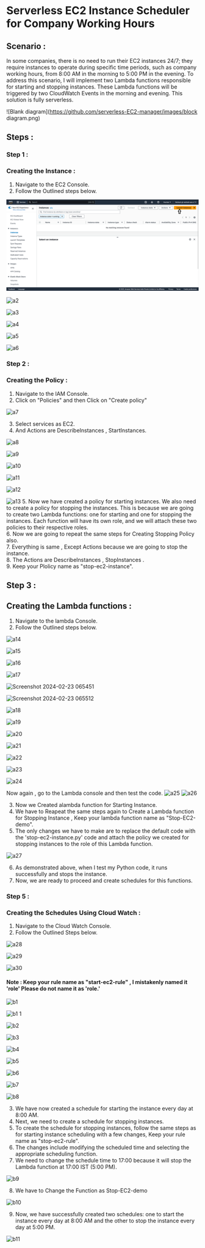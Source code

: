 # Serverless EC2 Instance Scheduler for Company Working Hours 
## Scenario :
In some companies, there is no need to run their EC2 instances 24/7; they require instances to operate during specific time periods, such as company working hours, from 8:00 AM in the morning to 5:00 PM in the evening. To address this scenario, I will implement two Lambda functions responsible for starting and stopping instances. These Lambda functions will be triggered by two CloudWatch Events in the morning and evening. This solution is fully serverless.

![Blank diagram](https://github.com/serverless-EC2-manager/images/block diagram.png)


## Steps :

### Step 1 :
### Creating the Instance :
1. Navigate to the EC2 Console.
2. Follow the Outlined steps below.

![a1](https://github.com/DNcrypter/serverless-EC2-manager/blob/main/images/a1.png)


![a2](https://github.com/serverless-EC2-manager/blob/main/images/a2.png)


![a3](https://github.com/serverless-EC2-manager/blob/main/images/a3.png)


![a4](https://github.com/serverless-EC2-manager/blob/main/images/a4.png)


![a5](https://github.com/serverless-EC2-manager/blob/main/images/a5.png)


![a6](https://github.com/serverless-EC2-manager/blob/main/images/a6.png)


### Step 2 :
### Creating the Policy :


1. Navigate to the IAM Console.
2. Click on "Policies" and then Click on "Create policy"


![a7](https://github.com/serverless-EC2-manager/blob/main/images/a7.png)


3. Select services as EC2.
4. And Actions are DescribeInstances , StartInstances.


![a8](https://github.com/serverless-EC2-manager/blob/main/images/a8.png)


![a9](https://github.com/serverless-EC2-manager/blob/main/images/a9.png)



![a10](https://github.com/serverless-EC2-manager/blob/main/images/a10.png)


![a11](https://github.com/serverless-EC2-manager/blob/main/images/a11.png)


![a12](https://github.com/serverless-EC2-manager/blob/main/images/a12.png)


![a13](https://github.com/serverless-EC2-manager/blob/main/images/a13.png)
5. Now we have created a policy for starting instances. We also need to create a policy for stopping the instances. This is because we are going to create two Lambda functions: one for starting and one for stopping the instances. Each function will have its own role, and we will attach these two policies to their respective roles.<br>
6. Now  we are going to repeat the same steps for Creating Stopping Policy also.<br>
7. Everything is same , Except Actions because we are going to stop the instance.<br>
8. The Actions are DescribeInstances , StopInstances .<br>
9. Keep your Plolicy name as "stop-ec2-instance".

## Step 3 :
## Creating the Lambda functions :

1. Navigate to the lambda Console.
2. Follow the Outlined steps below.


![a14](https://github.com/serverless-EC2-manager/blob/main/images/a14.png)


![a15](https://github.com/serverless-EC2-manager/blob/main/images/a15.png)


![a16](https://github.com/serverless-EC2-manager/blob/main/images/a16.png)


![a17](https://github.com/serverless-EC2-manager/blob/main/images/a17.png)

![Screenshot 2024-02-23 065451](https://github.com/serverless-EC2-manager/blob/main/images/s1.png)

![Screenshot 2024-02-23 065512](https://github.com/serverless-EC2-manager/blob/main/images/s2.png)

![a18](https://github.com/serverless-EC2-manager/blob/main/images/a18.png)


![a19](https://github.com/serverless-EC2-manager/blob/main/images/a19.png)


![a20](https://github.com/serverless-EC2-manager/blob/main/images/a20.png)


![a21](https://github.com/serverless-EC2-manager/blob/main/images/a21.png)


![a22](https://github.com/serverless-EC2-manager/blob/main/images/a22.png)


![a23](https://github.com/serverless-EC2-manager/blob/main/images/a23.png)


![a24](https://github.com/serverless-EC2-manager/blob/main/images/a24.png)

Now again , go to the Lambda console and then test the code.
![a25](https://github.com/serverless-EC2-manager/blob/main/images/a25.png)
![a26](https://github.com/serverless-EC2-manager/blob/main/images/a26.png)


3. Now we Created  alambda function for Starting Instance.
4. We have to Reapeat the same steps again to Create a Lambda function for Stopping Instance , Keep your lambda function name as "Stop-EC2-demo".
5. The only changes we have to make are to replace the default code with the 'stop-ec2-instance.py' code and attach the policy we created for stopping instances to the role of this Lambda function.


![a27](https://github.com/serverless-EC2-manager/blob/main/images/a27.png)

6. As demonstrated above, when I test my Python code, it runs successfully and stops the instance.
7. Now, we are ready to proceed and create schedules for this functions.

### Step 5 :
### Creating the Schedules Using Cloud Watch :

1. Navigate to the Cloud Watch Console.
2. Follow the Outlined Steps below.


![a28](https://github.com/serverless-EC2-manager/blob/main/images/a28.png)



![a29](https://github.com/serverless-EC2-manager/blob/main/images/a29.png)


![a30](https://github.com/serverless-EC2-manager/blob/main/images/a30.png)
#### Note : Keep your rule name as "start-ec2-rule" , I mistakenly named it 'role' Please do not name it as 'role.'





![b1](https://github.com/serverless-EC2-manager/blob/main/images/b1.png)


![b1 1](https://github.com/serverless-EC2-manager/blob/main/images/b1-1.png)


![b2](https://github.com/serverless-EC2-manager/blob/main/images/b2.png)


![b3](https://github.com/serverless-EC2-manager/blob/main/images/b3.png)


![b4](https://github.com/serverless-EC2-manager/blob/main/images/b4.png)


![b5](https://github.com/serverless-EC2-manager/blob/main/images/b5.png)


![b6](https://github.com/serverless-EC2-manager/blob/main/images/b6.png)


![b7](https://github.com/serverless-EC2-manager/blob/main/images/b7.png)


![b8](https://github.com/serverless-EC2-manager/blob/main/images/b8.png)


3. We have now created a schedule for starting the instance every day at 8:00 AM.<br>
4. Next, we need to create a schedule for stopping instances.<br>
5. To create the schedule for stopping instances, follow the same steps as for starting instance scheduling with a few changes, Keep your rule name as "stop-ec2-rule".<br>
6. The changes include modifying the scheduled time and selecting the appropriate scheduling function.<br>
7. We need to change the schedule time to 17:00 because it will stop the Lambda function at 17:00 IST (5:00 PM).

![b9](https://github.com/serverless-EC2-manager/blob/main/images/b9.png)

8. We have to Change the Function as Stop-EC2-demo

![b10](https://github.com/serverless-EC2-manager/blob/main/images/b10.png)

9. Now, we have successfully created two schedules: one to start the instance every day at 8:00 AM and the other to stop the instance every day at 5:00 PM.


![b11](https://github.com/serverless-EC2-manager/images/b11.png)


